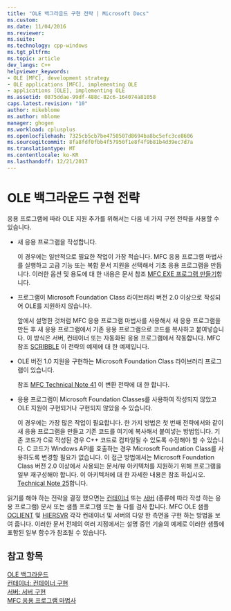 ```yaml
---
title: "OLE 백그라운드 구현 전략 | Microsoft Docs"
ms.custom: 
ms.date: 11/04/2016
ms.reviewer: 
ms.suite: 
ms.technology: cpp-windows
ms.tgt_pltfrm: 
ms.topic: article
dev_langs: C++
helpviewer_keywords:
- OLE [MFC], development strategy
- OLE applications [MFC], implementing OLE
- applications [OLE], implementing OLE
ms.assetid: 0875ddae-99df-488c-82c6-164074a81058
caps.latest.revision: "10"
author: mikeblome
ms.author: mblome
manager: ghogen
ms.workload: cplusplus
ms.openlocfilehash: 7325cb5cb7be4750507d8694ba8bc5efc3ce8606
ms.sourcegitcommit: 8fa8fdf0fbb4f57950f1e8f4f9b81b4d39ec7d7a
ms.translationtype: MT
ms.contentlocale: ko-KR
ms.lasthandoff: 12/21/2017
---
```

# <a name="ole-background-implementation-strategies"></a>OLE 백그라운드 구현 전략
응용 프로그램에 따라 OLE 지원 추가를 위해서는 다음 네 가지 구현 전략을 사용할 수 있습니다.  
  
-   새 응용 프로그램을 작성합니다.  
  
     이 경우에는 일반적으로 필요한 작업이 가장 적습니다. MFC 응용 프로그램 마법사를 실행하고 고급 기능 또는 복합 문서 지원을 선택해서 기초 응용 프로그램을 만듭니다. 이러한 옵션 및 용도에 대 한 내용은 문서 참조 [MFC EXE 프로그램 만들기](../mfc/reference/mfc-application-wizard.md)합니다.  
  
-   프로그램이 Microsoft Foundation Class 라이브러리 버전 2.0 이상으로 작성되어 OLE를 지원하지 않습니다.  
  
     앞에서 설명한 것처럼 MFC 응용 프로그램 마법사를 사용해서 새 응용 프로그램을 만든 후 새 응용 프로그램에서 기존 응용 프로그램으로 코드를 복사하고 붙여넣습니다. 이 방식은 서버, 컨테이너 또는 자동화된 응용 프로그램에서 작동합니다. MFC 참조 [SCRIBBLE](../visual-cpp-samples.md) 이 전략의 예제에 대 한 예제입니다.  
  
-   OLE 버전 1.0 지원을 구현하는 Microsoft Foundation Class 라이브러리 프로그램이 있습니다.  
  
     참조 [MFC Technical Note 41](../mfc/tn041-mfc-ole1-migration-to-mfc-ole-2.md) 이 변환 전략에 대 한 합니다.  
  
-   응용 프로그램이 Microsoft Foundation Classes를 사용하여 작성되지 않았고 OLE 지원이 구현되거나 구현되지 않았을 수 있습니다.  
  
     이 경우에는 가장 많은 작업이 필요합니다. 한 가지 방법은 첫 번째 전략에서와 같이 새 응용 프로그램을 만들고 기존 코드를 여기에 복사해서 붙여넣는 방법입니다. 기존 코드가 C로 작성된 경우 C++ 코드로 컴파일될 수 있도록 수정해야 할 수 있습니다. C 코드가 Windows API를 호출하는 경우 Microsoft Foundation Class를 사용하도록 변경할 필요가 없습니다. 이 접근 방법에서는 Microsoft Foundation Class 버전 2.0 이상에서 사용되는 문서/뷰 아키텍처를 지원하기 위해 프로그램을 일부 재구성해야 합니다. 이 아키텍처에 대 한 자세한 내용은 참조 하십시오. [Technical Note 25](../mfc/tn025-document-view-and-frame-creation.md)합니다.  
  
 읽기를 해야 하는 전략을 결정 했으면는 [컨테이너](../mfc/containers.md) 또는 [서버](../mfc/servers.md) (종류에 따라 작성 하는 응용 프로그램) 문서 또는 샘플 프로그램 또는 둘 다를 검사 합니다. MFC OLE 샘플 [OCLIENT](../visual-cpp-samples.md) 및 [HIERSVR](../visual-cpp-samples.md) 각각 컨테이너 및 서버의 다양 한 측면을 구현 하는 방법을 보여 줍니다. 이러한 문서 전체의 여러 지점에서는 설명 중인 기술의 예제로 이러한 샘플에 포함된 일부 함수가 참조될 수 있습니다.  
  
## <a name="see-also"></a>참고 항목  
 [OLE 백그라운드](../mfc/ole-background.md)   
 [컨테이너: 컨테이너 구현](../mfc/containers-implementing-a-container.md)   
 [서버: 서버 구현](../mfc/servers-implementing-a-server.md)   
 [MFC 응용 프로그램 마법사](../mfc/reference/mfc-application-wizard.md)

